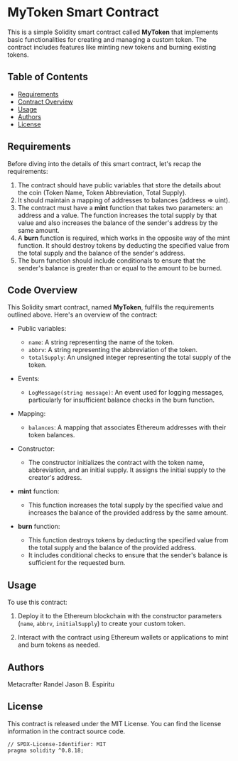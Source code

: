 # MyToken Smart Contract

This is a simple Solidity smart contract called **MyToken** that implements basic functionalities for creating and managing a custom token. The contract includes features like minting new tokens and burning existing tokens.

## Table of Contents

- [Requirements](#requirements)
- [Contract Overview](#contract-overview)
- [Usage](#usage)
- [Authors](#authors)
- [License](#license)

## Requirements

Before diving into the details of this smart contract, let's recap the requirements:

1. The contract should have public variables that store the details about the coin (Token Name, Token Abbreviation, Total Supply).
2. It should maintain a mapping of addresses to balances (address => uint).
3. The contract must have a **mint** function that takes two parameters: an address and a value. The function increases the total supply by that value and also increases the balance of the sender's address by the same amount.
4. A **burn** function is required, which works in the opposite way of the mint function. It should destroy tokens by deducting the specified value from the total supply and the balance of the sender's address.
5. The burn function should include conditionals to ensure that the sender's balance is greater than or equal to the amount to be burned.

## Code Overview

This Solidity smart contract, named **MyToken**, fulfills the requirements outlined above. Here's an overview of the contract:

- Public variables:
  - `name`: A string representing the name of the token.
  - `abbrv`: A string representing the abbreviation of the token.
  - `totalSupply`: An unsigned integer representing the total supply of the token.
  
- Events:
  - `LogMessage(string message)`: An event used for logging messages, particularly for insufficient balance checks in the burn function.

- Mapping:
  - `balances`: A mapping that associates Ethereum addresses with their token balances.

- Constructor:
  - The constructor initializes the contract with the token name, abbreviation, and an initial supply. It assigns the initial supply to the creator's address.

- **mint** function:
  - This function increases the total supply by the specified value and increases the balance of the provided address by the same amount.

- **burn** function:
  - This function destroys tokens by deducting the specified value from the total supply and the balance of the provided address.
  - It includes conditional checks to ensure that the sender's balance is sufficient for the requested burn.

## Usage

To use this contract:

1. Deploy it to the Ethereum blockchain with the constructor parameters (`name`, `abbrv`, `initialSupply`) to create your custom token.

2. Interact with the contract using Ethereum wallets or applications to mint and burn tokens as needed.

## Authors

Metacrafter Randel Jason B. Espiritu

## License

This contract is released under the MIT License. You can find the license information in the contract source code.

```solidity
// SPDX-License-Identifier: MIT
pragma solidity ^0.8.18;
